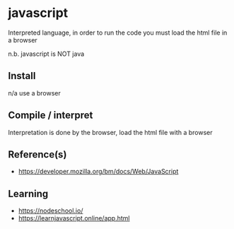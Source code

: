 # javascript

Interpreted language, in order to run the code you must load the html file in a browser

n.b. javascript is NOT java
## Install
n/a use a browser
## Compile / interpret
Interpretation is done by the browser, load the html file with a browser
## Reference(s)
* https://developer.mozilla.org/bm/docs/Web/JavaScript

## Learning
* https://nodeschool.io/
* https://learnjavascript.online/app.html
